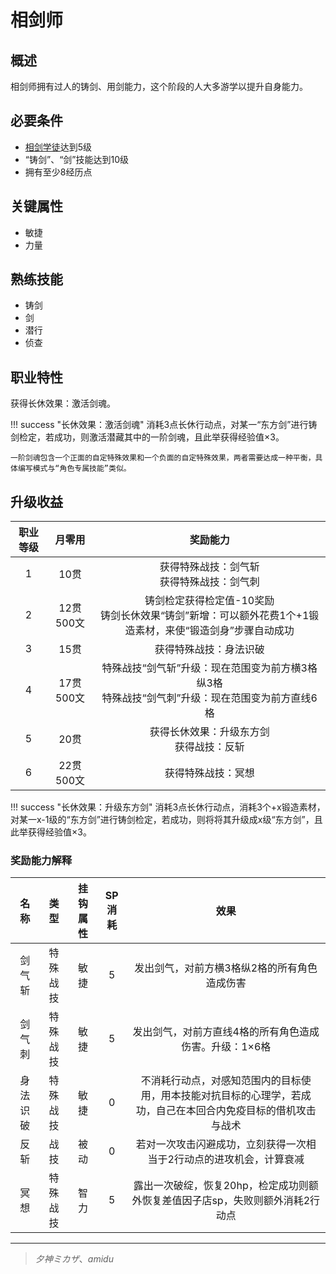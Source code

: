# 相剑师

## 概述

相剑师拥有过人的铸剑、用剑能力，这个阶段的人大多游学以提升自身能力。

## 必要条件

* <a href="../XiangJian_Apprentice" target="_blank">相剑学徒</a>达到5级
* “铸剑”、“剑”技能达到10级
* 拥有至少8经历点

## 关键属性

* 敏捷
* 力量

## 熟练技能

* 铸剑
* 剑
* 潜行
* 侦查

## 职业特性

获得长休效果：激活剑魂。

!!! success "长休效果：激活剑魂"
    消耗3点长休行动点，对某一“东方剑”进行铸剑检定，若成功，则激活潜藏其中的一阶剑魂，且此举获得经验值×3。

    一阶剑魂包含一个正面的自定特殊效果和一个负面的自定特殊效果，两者需要达成一种平衡，具体编写模式与“角色专属技能”类似。

## 升级收益

职业等级|月零用|奖励能力
:--:|:--:|:--:
1|10贯|获得特殊战技：剑气斩<br>获得特殊战技：剑气刺
2|12贯500文|铸剑检定获得检定值-10奖励<br>铸剑长休效果“铸剑”新增：可以额外花费1个+1锻造素材，来使“锻造剑身”步骤自动成功
3|15贯|获得特殊战技：身法识破
4|17贯500文|特殊战技“剑气斩”升级：现在范围变为前方横3格纵3格<br>特殊战技“剑气刺”升级：现在范围变为前方直线6格
5|20贯|获得长休效果：升级东方剑<br>获得战技：反斩
6|22贯500文|获得特殊战技：冥想

!!! success "长休效果：升级东方剑"
    消耗3点长休行动点，消耗3个+x锻造素材，对某一x-1级的“东方剑”进行铸剑检定，若成功，则将将其升级成x级“东方剑”，且此举获得经验值×3。

### 奖励能力解释

名称|类型|挂钩属性|SP消耗|效果
:--:|:--:|:--:|:--:|:--:
剑气斩|特殊战技|敏捷|5|发出剑气，对前方横3格纵2格的所有角色造成伤害
剑气刺|特殊战技|敏捷|5|发出剑气，对前方直线4格的所有角色造成伤害。升级：1×6格
身法识破|特殊战技|敏捷|0|不消耗行动点，对感知范围内的目标使用，用本技能对抗目标的心理学，若成功，自己在本回合内免疫目标的借机攻击与战术
反斩|战技|被动|0|若对一次攻击闪避成功，立刻获得一次相当于2行动点的进攻机会，计算衰减
冥想|特殊战技|智力|5|露出一次破绽，恢复20hp，检定成功则额外恢复差值因子店sp，失败则额外消耗2行动点

---

> *夕神ミカザ*、*amidu*